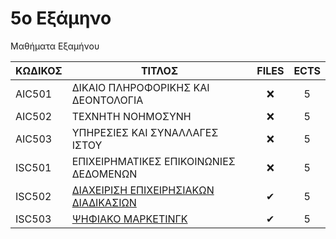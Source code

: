 # 5ο Εξάμηνο 

Μαθήματα Εξαμήνου

| ΚΩΔΙΚΟΣ | ΤΙΤΛΟΣ                                 | FILES | ECTS |
| ------- | -------------------------------------- | :---: | :--: |
| AIC501  | ΔΙΚΑΙΟ ΠΛΗΡΟΦΟΡΙΚΗΣ ΚΑΙ ∆ΕΟΝΤΟΛΟΓΙΑ    |  ❌   |  5   |
| AIC502  | ΤΕΧΝΗΤΗ ΝΟΗΜΟΣΥΝΗ                      |  ❌   |  5   |
| AIC503  | ΥΠΗΡΕΣΙΕΣ ΚΑΙ ΣΥΝΑΛΛΑΓΕΣ ΙΣΤΟΥ         |  ❌   |  5   |
| ISC501  | ΕΠΙΧΕΙΡΗΜΑΤΙΚΕΣ ΕΠΙΚΟΙΝΩΝΙΕΣ ΔΕΔΟΜΕΝΩΝ |  ❌   |  5   |
| ISC502  | [ΔΙΑΧΕΙΡΙΣΗ ΕΠΙΧΕΙΡΗΣΙΑΚΩΝ ΔΙΑΔΙΚΑΣΙΩΝ](/Semester5/Business%20Process%20Management)  |  ✔   |  5   |
| ISC503  | [ΨΗΦΙΑΚΟ ΜΑΡΚΕΤΙΝΓΚ](/Semester5/Digital%20Marketing)                     |  ✔   |  5   |
